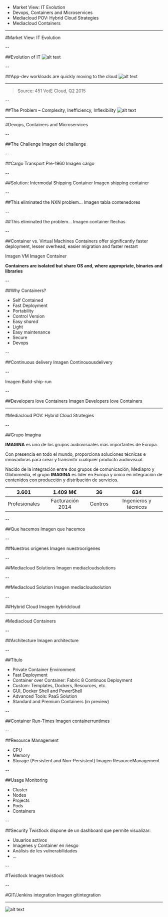 * Market View: IT Evolution
* Devops, Containers and Microservices
* Mediacloud POV: Hybrid Cloud Strategies
* Mediacloud Containers

---

<!-- .slide: data-background="#8dc63f" -->
#Market View: IT Evolution

--

##Evolution of IT
![alt text](images/thechallenge.png "The Challenge")

--

##App-dev workloads are quickly moving to the cloud
![alt text](images/current-future.png "Current Future")

***

> Source: 451 VotE Cloud, Q2 2015

--

##The Problem – Complexity, Inefficiency, Inflexibility
![alt text](images/theproblem.png "The Problem")

---

<!-- .slide: data-background="#8dc63f" -->
#Devops, Containers and Microservices

--

##The Challenge
Imagen del challenge

--

##Cargo Transport Pre-1960
Imagen cargo

--

##Solution: Intermodal Shipping Container
Imagen shipping container

--

##This eliminated the NXN problem…
Imagen tabla contenedores

--

##This eliminated the problem…
Imagen container flechas

--

##Container vs. Virtual Machines
Containers offer significantly faster deployment, lesser overhead, easier migration and faster restart 

Imagen VM Imagen Container

**Containers are isolated but share OS and, where appropriate, binaries and libraries**

--

##Why Containers?
* Self Contained
* Fast Deployment
* Portability
* Control Version
* Easy *shared*
* Light
* Easy maintenance
* Secure
* Devops

--

##Continuous delivery
Imagen Continouousdelivery

--

Imagen Build-ship-run

--

##Developers love Containers
Imagen Developers love Containers

---

<!-- .slide: data-background="#8dc63f" -->
#Mediacloud POV: Hybrid Cloud Strategies

--

##Grupo Imagina
<!-- .slide: data-background-image="images/IMG_17982.jpg" data-background-size="100%" -->
**IMAGINA** es uno de los grupos audiovisuales más importantes de Europa. 

Con presencia en todo el mundo, proporciona soluciones técnicas e innovadoras para crear y transmitir cualquier producto audiovisual.

Nacido de la integración entre dos grupos de comunicación, Mediapro y Globomedia, el grupo **IMAGINA** es líder en Europa y único en integración de contenidos con producción y distribución de servicios.

**3.601** | **1.409 M€** | **36** | **634**
:---: | :---: | :---: | :---:
Profesionales | Facturación 2014 | Centros | Ingenieros y técnicos

--

##Que hacemos
Imagen que hacemos

--

##Nuestros orígenes
Imagen nuestroorigenes

--

##Mediacloud Solutions
Imagen mediacloudsolutions

--

##Mediacloud Solution
Imagen mediacloudsolution

--

##Hybrid Cloud
Imagen hybridcloud

---

<!-- .slide: data-background="#8dc63f" -->
#Mediacloud Containers

--

##Architecture
Imagen architecture

--

##Título
* Private Container Environment
* Fast Deployment
* Container over Container: Fabric 8 Continuos Deployment
* Custom: Templates, Dockers, Resources, etc.
* GUI, Docker Shell and PowerShell
* Advanced Tools: PaaS Solution
* Standard and Premium Containers (in preview)

--

##Container Run-Times
Imagen containerruntimes

--

##Resource Management
* CPU
* Memory
* Storage (Persistent and Non-Persistent)
Imagen ResourceManagement

--

##Usage Monitoring
* Cluster
* Nodes
* Projects
* Pods
* Containers

--

##Security
Twistlock dispone de un dashboard que permite visualizar:

* Usuarios activos
* Imagenes y Container en riesgo
* Análisis de les vulnerabilidades
* ...

--

#Twistlock
Imagen twistlock

--

#GIT/Jenkins integration
Imagen gitintegration

---

<!-- .slide: data-background-image="http://presentacion.apps.demolab.es/mediacloudfondo.png" data-background-size="100%" -->
![alt text](images/qrcode.png "QRCODE")
